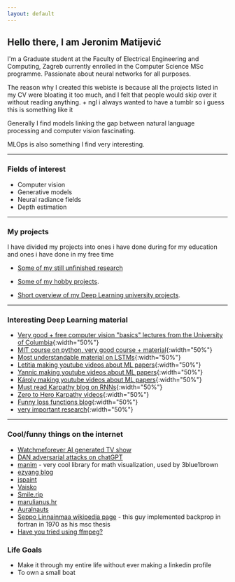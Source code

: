 ```yaml
---
layout: default
---
```


## Hello there, I am Jeronim Matijević
I'm a Graduate student at the Faculty of Electrical Engineering and Computing, Zagreb currently enrolled in the Computer Science MSc programme. Passionate about neural networks for all purposes.

The reason why I created this webiste is because all the projects listed in my CV were bloating it too much, and I felt that people would skip over it without reading anything. + ngl i always wanted to have a tumblr so i guess this is something like it

Generally I find models linking the gap between natural language processing and computer vision fascinating. 

MLOps is also something I find very interesting.

* * *


### Fields of interest

* Computer vision
* Generative models
* Neural radiance fields
* Depth estimation

* * *



### My projects
I have divided my projects into ones i have done during for my education and ones i have done in my free time

* [Some of my still unfinished research](./research.html)

* [Some of my hobby projects](./hobby_projects.html).

* [Short overview of my Deep Learning university projects](./university_projects.html).



* * * 
### Interesting Deep Learning material 
- [Very good + free computer vision "basics" lectures from the University of Columbia](https://fpcv.cs.columbia.edu/){:width="50%"}
- [MIT course on python, very good course + material](https://ocw.mit.edu/courses/6-0001-introduction-to-computer-science-and-programming-in-python-fall-2016/){:width="50%"}
- [Most understandable material on LSTMs](https://colah.github.io/posts/2015-08-Understanding-LSTMs/){:width="50%"}
- [Letitia making youtube videos about ML papers](https://www.youtube.com/@AICoffeeBreak/videos){:width="50%"}
- [Yannic making youtube videos about ML papers](https://www.youtube.com/@YannicKilcher/videos){:width="50%"}
- [Károly making youtube videos about ML papers](https://www.youtube.com/@TwoMinutePapers/videos){:width="50%"}
- [Must read Karpathy blog on RNNs](https://karpathy.github.io/2015/05/21/rnn-effectiveness/){:width="50%"}
- [Zero to Hero Karpathy videos](https://karpathy.ai/zero-to-hero.html){:width="50%"}
- [Funny loss functions blog](https://lossfunctions.tumblr.com/){:width="50%"}
- [very important research](https://oneweirdkerneltrick.com/){:width="50%"}

* * *

### Cool/funny things on the internet
- [Watchmeforever AI generated TV show](https://twitch.tv/watchmeforever)
- [DAN adversarial attacks on chatGPT](https://gist.github.com/coolaj86/6f4f7b30129b0251f61fa7baaa881516)
- [manim](https://www.manim.community/) - very cool library for math visualization, used by 3blue1brown
- [ezyang blog](http://blog.ezyang.com/)
- [jspaint](https://jspaint.app)
- [Vaisko](https://www.vaisko.com)
- [Smile.rip](https://smile.rip/) 
- [marulianus.hr](www.marulianus.hr)
- [Auralnauts](https://youtu.be/WSCm8yAxBr8)
- [Seppo Linnainmaa wikipedia page](https://en.wikipedia.org/wiki/Seppo_Linnainmaa) - this guy implemented backprop in fortran in 1970 as his msc thesis
- [Have you tried using ffmpeg?](https://youtu.be/9kaIXkImCAM)

### Life Goals
- Make it through my entire life without ever making a linkedin profile
- To own a small boat
